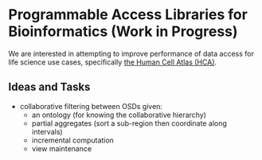 # Programmable Access Libraries for Bioinformatics (Work in Progress)

We are interested in attempting to improve performance of data access for life science use cases,
specifically [the Human Cell Atlas (HCA)][hca].

## Ideas and Tasks
* collaborative filtering between OSDs given:
    * an ontology (for knowing the collaborative hierarchy)
    * partial aggregates (sort a sub-region then coordinate along intervals)
    * incremental computation
    * view maintenance

<!-- Resources -->
[hca]: https://www.humancellatlas.org/
